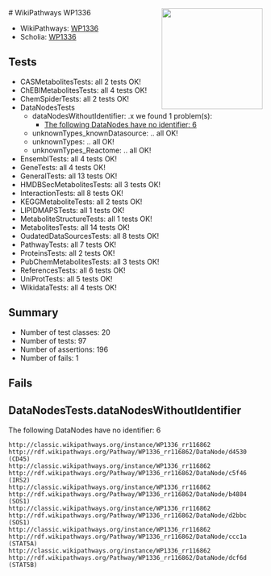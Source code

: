 <img style="float: right; width: 200px" src="https://upload.wikimedia.org/wikipedia/commons/thumb/8/83/Wplogo_with_text_500.png/640px-Wplogo_with_text_500.png" />
# WikiPathways WP1336

* WikiPathways: [WP1336](https://wikipathways.org/pathways/WP1336)
* Scholia: [WP1336](https://scholia.toolforge.org/wikipathways/WP1336)
## Tests
* CASMetabolitesTests: all 2 tests OK!
* ChEBIMetabolitesTests: all 4 tests OK!
* ChemSpiderTests: all 2 tests OK!
* DataNodesTests
    * dataNodesWithoutIdentifier: .x we found 1 problem(s):
        * [The following DataNodes have no identifier: 6](#d2d32fa5)
    * unknownTypes_knownDatasource: .. all OK!
    * unknownTypes: .. all OK!
    * unknownTypes_Reactome: .. all OK!
* EnsemblTests: all 4 tests OK!
* GeneTests: all 4 tests OK!
* GeneralTests: all 13 tests OK!
* HMDBSecMetabolitesTests: all 3 tests OK!
* InteractionTests: all 8 tests OK!
* KEGGMetaboliteTests: all 2 tests OK!
* LIPIDMAPSTests: all 1 tests OK!
* MetaboliteStructureTests: all 1 tests OK!
* MetabolitesTests: all 14 tests OK!
* OudatedDataSourcesTests: all 8 tests OK!
* PathwayTests: all 7 tests OK!
* ProteinsTests: all 2 tests OK!
* PubChemMetabolitesTests: all 3 tests OK!
* ReferencesTests: all 6 tests OK!
* UniProtTests: all 5 tests OK!
* WikidataTests: all 4 tests OK!


## Summary

* Number of test classes: 20
* Number of tests: 97
* Number of assertions: 196
* Number of fails: 1

## Fails

<a name="d2d32fa5" />

## DataNodesTests.dataNodesWithoutIdentifier

The following DataNodes have no identifier: 6
```
http://classic.wikipathways.org/instance/WP1336_rr116862 http://rdf.wikipathways.org/Pathway/WP1336_rr116862/DataNode/d4530 (CD45)
http://classic.wikipathways.org/instance/WP1336_rr116862 http://rdf.wikipathways.org/Pathway/WP1336_rr116862/DataNode/c5f46 (IRS2)
http://classic.wikipathways.org/instance/WP1336_rr116862 http://rdf.wikipathways.org/Pathway/WP1336_rr116862/DataNode/b4884 (SOS1)
http://classic.wikipathways.org/instance/WP1336_rr116862 http://rdf.wikipathways.org/Pathway/WP1336_rr116862/DataNode/d2bbc (SOS1)
http://classic.wikipathways.org/instance/WP1336_rr116862 http://rdf.wikipathways.org/Pathway/WP1336_rr116862/DataNode/ccc1a (STAT5A)
http://classic.wikipathways.org/instance/WP1336_rr116862 http://rdf.wikipathways.org/Pathway/WP1336_rr116862/DataNode/dcf6d (STAT5B)
```

